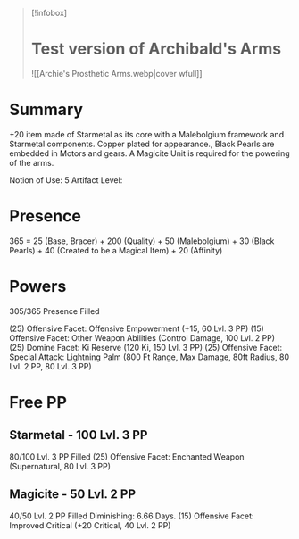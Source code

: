 
> [!infobox]
> # Test version of Archibald's Arms
> ![[Archie's Prosthetic Arms.webp|cover wfull]]

# Summary
+20 item made of Starmetal as its core with a Malebolgium framework and Starmetal components. Copper plated for appearance., Black Pearls are embedded in Motors and gears. A Magicite Unit is required for the powering of the arms.

Notion of Use: 5
Artifact Level: 
# Presence
365 = 25 (Base, Bracer) + 200 (Quality) + 50 (Malebolgium) + 30 (Black Pearls) + 40 (Created to be a Magical Item) + 20 (Affinity)

# Powers
305/365 Presence Filled

(25) Offensive Facet: Offensive Empowerment (+15, 60 Lvl. 3 PP)
(15) Offensive Facet: Other Weapon Abilities (Control Damage, 100 Lvl. 2 PP)
(25) Domine Facet: Ki Reserve (120 Ki, 150 Lvl. 3 PP)
(25) Offensive Facet: Special Attack: Lightning Palm (800 Ft Range, Max Damage, 80ft Radius, 80 Lvl. 2 PP, 80 Lvl. 3 PP)

# Free PP
## Starmetal - 100 Lvl. 3 PP
80/100 Lvl. 3 PP Filled
(25) Offensive Facet: Enchanted Weapon (Supernatural, 80 Lvl. 3 PP)

## Magicite - 50 Lvl. 2 PP
40/50 Lvl. 2 PP Filled
Diminishing: 6.66 Days.
(15) Offensive Facet: Improved Critical (+20 Critical, 40 Lvl. 2 PP)
